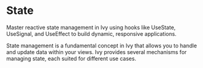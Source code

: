 # State

<Ingress>
Master reactive state management in Ivy using hooks like UseState, UseSignal, and UseEffect to build dynamic, responsive applications.
</Ingress>

State management is a fundamental concept in Ivy that allows you to handle and update data within your views. Ivy provides several mechanisms for managing state, each suited for different use cases.

